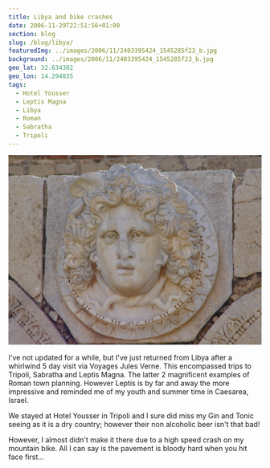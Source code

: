 ```yaml
---
title: Libya and bike crashes
date: 2006-11-29T22:51:56+01:00
section: blog
slug: /blog/libya/
featuredImg: ../images/2006/11/2403395424_1545285f23_b.jpg
background: ../images/2006/11/2403395424_1545285f23_b.jpg
geo_lat: 32.634302
geo_lon: 14.294835
tags:
  - Hotel Yousser
  - Leptis Magna
  - Libya
  - Roman
  - Sabratha
  - Tripoli
---
```


![A gorgon](../images/2006/11/2403395424_1545285f23_b.jpg)

I've not updated for a while, but I've just returned from Libya after a whirlwind 5 day visit via Voyages Jules Verne. This encompassed trips to Tripoli, Sabratha and Leptis Magna. The latter 2 magnificent examples of Roman town planning. However Leptis is by far and away the more impressive and reminded me of my youth and summer time in Caesarea, Israel.

We stayed at Hotel Yousser in Tripoli and I sure did miss my Gin and Tonic seeing as it is a dry country; however their non alcoholic beer isn't that bad!

However, I almost didn't make it there due to a high speed crash on my mountain
bike. All I can say is the pavement is bloody hard when you hit face
first...
